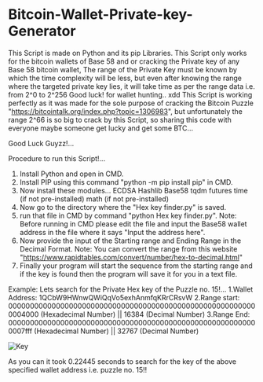 # Bitcoin-Wallet-Private-key-Generator
This Script is made on Python and its pip Libraries. This Script only works for the bitcoin wallets of Base 58 and or cracking the Private key of any Base 58 bitcoin wallet, The range of the Private Key must be known by which the time complexity will be less, but even after knowing the range where the targeted private key lies, it will take time as per the range data i.e. from 2^0 to 2^256 Good luck! for wallet hunting.. xdd
This Script is working perfectly as it was made for the sole purpose of cracking the Bitcoin Puzzle "https://bitcointalk.org/index.php?topic=1306983", but unfortunately the range 2^66 is so big to crack by this Script, so sharing this code with everyone maybe someone get lucky and get some BTC...

Good Luck Guyzz!...

Procedure to run this Script!...

1. Install Python and open in CMD.
2. Install PIP using this command "python -m pip install pip" in CMD.
3. Now install these modules...
   ECDSA
   Hashlib
   Base58
   tqdm
   futures
   time (if not pre-installed)
   math (if not pre-installed)
4. Now go to the directory where the "Hex key finder.py" is saved.
5. run that file in CMD by command "python Hex key finder.py".
Note: Before running in CMD please edit the file and input the Base58 wallet address in the file where it says "Input the address here".
6. Now provide the input of the Starting range and Ending Range in the Decimal Format.
Note: You can convert the range from this website "https://www.rapidtables.com/convert/number/hex-to-decimal.html"
7. Finally your program will start the sequence from the starting range and if the key is found then the program will save it for you in a text file.

Example:
Lets search for the Private Hex key of the Puzzle no. 15!...
1.Wallet Address: 1QCbW9HWnwQWiQqVo5exhAnmfqKRrCRsvW
2.Range start: 0000000000000000000000000000000000000000000000000000000000004000 (Hexadecimal Number) || 16384 (Decimal Number)
3.Range End: 0000000000000000000000000000000000000000000000000000000000007fff (Hexadecimal Number) || 32767 (Decimal Number)

![Key](https://github.com/Coders-Bar/Bitcoin-Wallet-Private-key-Generator/assets/154334072/fc2ad8dc-184a-45f5-a796-dc90469f0307)

As you can it took 0.22445 seconds to search for the key of the above specified wallet address i.e. puzzle no. 15!!
